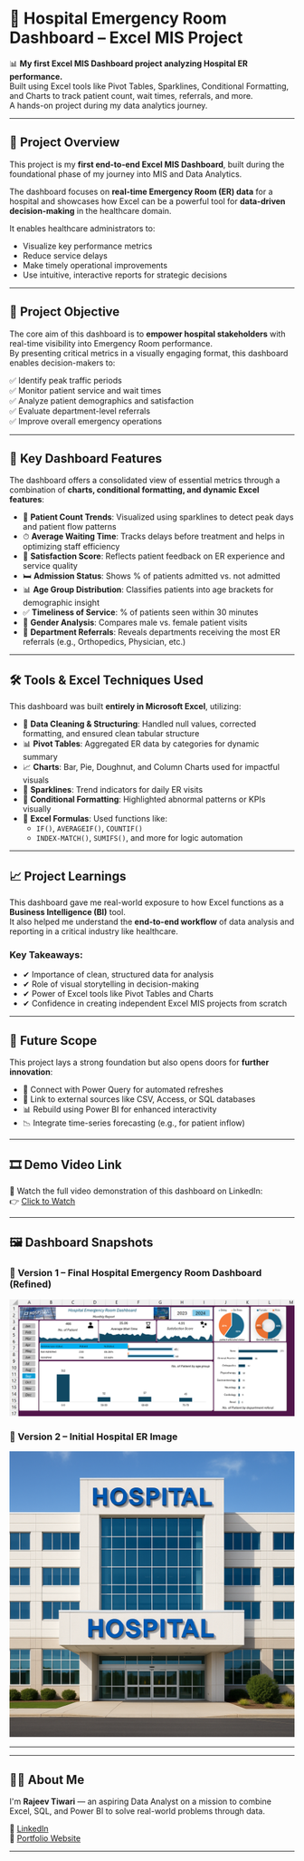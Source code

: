 # 🏥 Hospital Emergency Room Dashboard – Excel MIS Project

📊 **My first Excel MIS Dashboard project analyzing Hospital ER performance.**  
Built using Excel tools like Pivot Tables, Sparklines, Conditional Formatting, and Charts to track patient count, wait times, referrals, and more.  
A hands-on project during my data analytics journey.

---

## 📌 Project Overview

This project is my **first end-to-end Excel MIS Dashboard**, built during the foundational phase of my journey into MIS and Data Analytics.

The dashboard focuses on **real-time Emergency Room (ER) data** for a hospital and showcases how Excel can be a powerful tool for **data-driven decision-making** in the healthcare domain.

It enables healthcare administrators to:
- Visualize key performance metrics  
- Reduce service delays  
- Make timely operational improvements  
- Use intuitive, interactive reports for strategic decisions

---

## 🎯 Project Objective

The core aim of this dashboard is to **empower hospital stakeholders** with real-time visibility into Emergency Room performance.  
By presenting critical metrics in a visually engaging format, this dashboard enables decision-makers to:

✅ Identify peak traffic periods  
✅ Monitor patient service and wait times  
✅ Analyze patient demographics and satisfaction  
✅ Evaluate department-level referrals  
✅ Improve overall emergency operations

---

## 🧩 Key Dashboard Features

The dashboard offers a consolidated view of essential metrics through a combination of **charts, conditional formatting, and dynamic Excel features**:

- 👥 **Patient Count Trends**: Visualized using sparklines to detect peak days and patient flow patterns  
- ⏱ **Average Waiting Time**: Tracks delays before treatment and helps in optimizing staff efficiency  
- 💬 **Satisfaction Score**: Reflects patient feedback on ER experience and service quality  
- 🛏 **Admission Status**: Shows % of patients admitted vs. not admitted  
- 📊 **Age Group Distribution**: Classifies patients into age brackets for demographic insight  
- ✅ **Timeliness of Service**: % of patients seen within 30 minutes  
- 👫 **Gender Analysis**: Compares male vs. female patient visits  
- 🏥 **Department Referrals**: Reveals departments receiving the most ER referrals (e.g., Orthopedics, Physician, etc.)

---

## 🛠 Tools & Excel Techniques Used

This dashboard was built **entirely in Microsoft Excel**, utilizing:

- 📁 **Data Cleaning & Structuring**: Handled null values, corrected formatting, and ensured clean tabular structure  
- 📊 **Pivot Tables**: Aggregated ER data by categories for dynamic summary  
- 📈 **Charts**: Bar, Pie, Doughnut, and Column Charts used for impactful visuals  
- 🌟 **Sparklines**: Trend indicators for daily ER visits  
- 🎨 **Conditional Formatting**: Highlighted abnormal patterns or KPIs visually  
- 🧠 **Excel Formulas**: Used functions like:
  - `IF()`, `AVERAGEIF()`, `COUNTIF()`
  - `INDEX-MATCH()`, `SUMIFS()`, and more for logic automation

---

## 📈 Project Learnings

This dashboard gave me real-world exposure to how Excel functions as a **Business Intelligence (BI)** tool.  
It also helped me understand the **end-to-end workflow** of data analysis and reporting in a critical industry like healthcare.

### Key Takeaways:
- ✔ Importance of clean, structured data for analysis  
- ✔ Role of visual storytelling in decision-making  
- ✔ Power of Excel tools like Pivot Tables and Charts  
- ✔ Confidence in creating independent Excel MIS projects from scratch

---

## 🚀 Future Scope

This project lays a strong foundation but also opens doors for **further innovation**:

- 🔁 Connect with Power Query for automated refreshes  
- 📡 Link to external sources like CSV, Access, or SQL databases  
- 📊 Rebuild using Power BI for enhanced interactivity  
- 📉 Integrate time-series forecasting (e.g., for patient inflow)

---

## 🎞️ Demo Video Link

🎥 Watch the full video demonstration of this dashboard on LinkedIn:  
👉 [Click to Watch](https://lnkd.in/eWDx8R-3)

---

## 🖼️ Dashboard Snapshots

### 🔹 Version 1 – Final Hospital Emergency Room Dashboard (Refined)
![Final Dashboard](./Final%20Hospital%20Emergency%20Room%20Dashboard.png)


### 🔹 Version 2 – Initial Hospital ER Image
![Hospital Dashboard](./Hospital.png)

---


---

## 🙋‍♂️ About Me

I'm **Rajeev Tiwari** — an aspiring Data Analyst on a mission to combine Excel, SQL, and Power BI to solve real-world problems through data.

🔗 [LinkedIn](https://www.linkedin.com/in/your-link)  
💼 [Portfolio Website](https://your-website-link.com)

---
